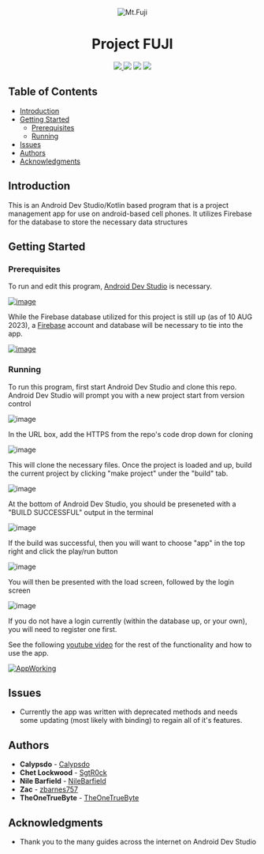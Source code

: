 <p align="center">
  <img alt="Mt.Fuji" src="https://github.com/calypsdo/CSCE-3444-Project-Management-Application/assets/8111664/1b0ca1ab-a44c-4358-8c1d-365e85c5b67e"
</p>
<h1 align="center"> 
  Project FUJI 
</h1>

<p align="center">
  <a href="https://github.com/SgtR0ck/City_Simulator">
    <img src="https://img.shields.io/badge/version-1.0.0-green.svg?style=plastic">
  </a>
  <img src="https://img.shields.io/badge/language-Kotlin-0095D5.svg?style=plastic&logo=kotlin">
  <img src="https://img.shields.io/badge/IDE-Android Studio-3DDC84.svg?style=plastic&logo=android-studio">
  <img src="https://img.shields.io/badge/framework-Firebase-ffca28.svg?style=plastic&lobo=firebase">
</p>

## Table of Contents
  - [Introduction](#introduction)
  - [Getting Started](#getting-started)
    - [Prerequisites](#prerequisites)
    - [Running](#running)
  - [Issues](#issues)
  - [Authors](#authors)
  - [Acknowledgments](#acknowledgments)


## Introduction

This is an Android Dev Studio/Kotlin based program that is a project management app for use on android-based cell phones. It utilizes Firebase for the database to store the necessary data structures

## Getting Started

### Prerequisites

To run and edit this program, [Android Dev Studio](https://developer.android.com/studio) is necessary.

[![image](https://github.com/calypsdo/CSCE-3444-Project-Management-Application/assets/8111664/f0e048ce-74fd-44db-9e01-7aab43efc357)](https://developer.android.com/studio)

While the Firebase database utilized for this project is still up (as of 10 AUG 2023), a [Firebase](https://firebase.google.com/) account and database will be necessary to tie into the app.

[![image](https://github.com/calypsdo/CSCE-3444-Project-Management-Application/assets/8111664/667f5553-f6ae-4210-94ca-4a7ca1206a4d)](https://firebase.google.com/)

### Running

To run this program, first start Android Dev Studio and clone this repo. Android Dev Studio will prompt you with a new project start from version control

![image](https://github.com/calypsdo/CSCE-3444-Project-Management-Application/assets/8111664/2a65251f-d442-478b-805d-71f3e14030c0)

In the URL box, add the HTTPS from the repo's code drop down for cloning

![image](https://github.com/calypsdo/CSCE-3444-Project-Management-Application/assets/8111664/45d2f429-a85a-42cf-8a5f-f312bdd63c67)

This will clone the necessary files. Once the project is loaded and up, build the current project by clicking "make project" under the "build" tab.

![image](https://github.com/calypsdo/CSCE-3444-Project-Management-Application/assets/8111664/9d07d359-56bc-4d72-8a46-c5bf151bf3f3)

At the bottom of Android Dev Studio, you should be preseneted with a "BUILD SUCCESSFUL" output in the terminal

![image](https://github.com/calypsdo/CSCE-3444-Project-Management-Application/assets/8111664/04b30653-fd7f-40d7-bd47-0042c3b2799d)

If the build was successful, then you will want to choose "app" in the top right and click the play/run button

![image](https://github.com/calypsdo/CSCE-3444-Project-Management-Application/assets/8111664/ae73b5ca-9b30-4c26-a7a7-7d24ae296df8)

You will then be presented with the load screen, followed by the login screen

![image](https://github.com/calypsdo/CSCE-3444-Project-Management-Application/assets/8111664/6a7e130e-3c31-4dc4-903d-113dfc735638)

If you do not have a login currently (within the database up, or your own), you will need to register one first.

See the following [youtube video](https://www.youtube.com/watch?v=p7EMl0Hg3bg) for the rest of the functionality and how to use the app.

[![AppWorking](https://github.com/calypsdo/CSCE-3444-Project-Management-Application/assets/8111664/9e787369-ac87-4533-988d-7359dc4c3b76)](https://www.youtube.com/watch?v=p7EMl0Hg3bg)

## Issues

* Currently the app was written with deprecated methods and needs some updating (most likely with binding) to regain all of it's features.

## Authors

* **Calypsdo** - [Calypsdo](https://github.com/calypsdo?tab=overview&from=2023-08-01&to=2023-08-06)
* **Chet Lockwood** - [SgtR0ck](https://github.com/SgtR0ck)
* **Nile Barfield** - [NileBarfield](https://github.com/NileBarfield)
* **Zac** - [zbarnes757](https://github.com/zbarnes757)
* **TheOneTrueByte** - [TheOneTrueByte](https://github.com/TheOneTrueByte?tab=overview&from=2023-08-01&to=2023-08-06)

## Acknowledgments

* Thank you to the many guides across the internet on Android Dev Studio
